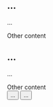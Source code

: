 <div class="information-slider information-slider_type_with-curtains" id="information-slider">
    <div class="information-slider__wrapper">
        <div class="information-slider__slide information-slider__slide_type_active">
            <h2 class="information-slider__title">...</h2>
            <p class="information-slider__text">...</p>
            Other content
            <a class="information-slider__link" href="..."></a>
        </div>
        <div class="information-slider__slide">
            <h2 class="information-slider__title">...</h2>
            <p class="information-slider__text">...</p>
            Other content
            <a class="information-slider__link" href="..."></a>
        </div>
    <div class="information-slider__button-wrapper">
        <button class="information-slider__button information-slider__button_type_previous">...</button>
        <button class="information-slider__button information-slider__button_type_next">...</button>
    </div>
</div>